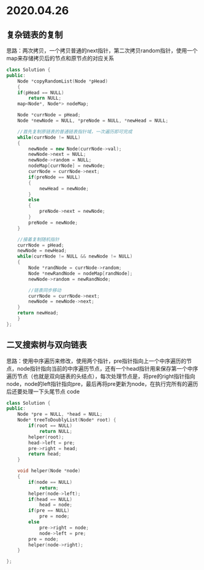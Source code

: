 # 2020.04.26

## 复杂链表的复制

思路：两次拷贝，一个拷贝普通的next指针，第二次拷贝random指针，使用一个map来存储拷贝后的节点和原节点的对应关系

```cpp
class Solution {
public:
    Node *copyRandomList(Node *pHead)
    {
    if(pHead == NULL)
        return NULL;
    map<Node*, Node*> nodeMap;

    Node *currNode = pHead;
    Node *newNode = NULL, *preNode = NULL, *newHead = NULL;

    //首先复制原链表的普通链表指针域，一次遍历即可完成
    while(currNode != NULL)
    {
        newNode = new Node(currNode->val);
        newNode->next = NULL;
        newNode->random = NULL;
        nodeMap[currNode] = newNode;
        currNode = currNode->next;
        if(preNode == NULL)
        {
            newHead = newNode;
        }
        else
        {
            preNode->next = newNode;
        }
        preNode = newNode;
    }

    //接着复制随机指针
    currNode = pHead;
    newNode = newHead;
    while(currNode != NULL && newNode != NULL)
    {
        Node *randNode = currNode->random;
        Node *newRandNode = nodeMap[randNode];
        newNode->random = newRandNode;

        //链表同步移动
        currNode = currNode->next;
        newNode = newNode->next;
    }
    return newHead;
    }
};
```

## 二叉搜索树与双向链表

思路：使用中序遍历来修改，使用两个指针，pre指针指向上一个中序遍历的节点，node指针指向当前的中序遍历节点，还有一个head指针用来保存第一个中序遍历节点（也就是双向链表的头结点），每次处理节点是，将pre的right指针指向node，node的left指针指向pre，最后再将pre更新为node，在执行完所有的遍历后还要处理一下头尾节点
code

```cpp
class Solution {
public:
    Node *pre = NULL, *head = NULL;
    Node* treeToDoublyList(Node* root) {
        if(root == NULL)
            return NULL;
        helper(root);
        head->left = pre;
        pre->right = head;
        return head;
    }

    void helper(Node *node)
    {
        if(node == NULL)
            return;
        helper(node->left);
        if(head == NULL)
            head = node;
        if(pre == NULL)
            pre = node;
        else
            pre->right = node;
            node->left = pre;
        pre = node;
        helper(node->right);
    }

};
```

## 